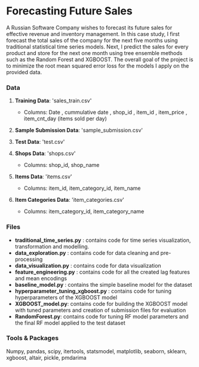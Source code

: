 # Forecasting Future Sales 
A Russian Software Company wishes to forecast its future sales for effective revenue and inventory management. In this case study, I first forecast the total sales of the company for the next five months using traditional statistical time series models. Next, I predict the sales for every product and store for the next one month using tree ensemble methods such as the Random Forest and XGBOOST. The overall goal of the project is to minimize the root mean squared error loss for the models I apply on the provided data.

### Data
1. **Training Data**: 'sales_train.csv'
   - Columns: Date , cummulative date , shop_id , item_id , item_price , item_cnt_day (items sold per day)

2. **Sample Submission Data**: 'sample_submission.csv'

3. **Test Data**: 'test.csv'

4. **Shops Data**: 'shops.csv' 
   - Columns: shop_id, shop_name

5. **Items Data**: 'items.csv'
   - Columns: item_id, item_category_id, item_name
  
6. **Item Categories Data**: 'item_categories.csv'
   - Columns: item_category_id, item_category_name 

### Files
- **traditional_time_series.py** : contains code for time series visualization, transformation and modelling. 
- **data_exploration.py** : contains code for data cleaning and pre-processing
- **data_visualization.py** : contains code for data visualization
- **feature_engineering.py** : contains code for all the created lag features and mean encodings 
- **baseline_model.py** : contains the simple baseline model for the dataset
- **hyperparameter_tuning_xgboost.py** : contains code for tuning hyperparameters of the XGBOOST model 
- **XGBOOST_model.py**: contains code for building the XGBOOST model with tuned parameters and creation of submission files for evaluation
- **RandomForest.py**: contains code for tuning RF model parameters and the final RF model applied to the test dataset 

### Tools & Packages 
Numpy, pandas, scipy, itertools, statsmodel, matplotlib, seaborn, sklearn, xgboost, altair, pickle, pmdarima 

